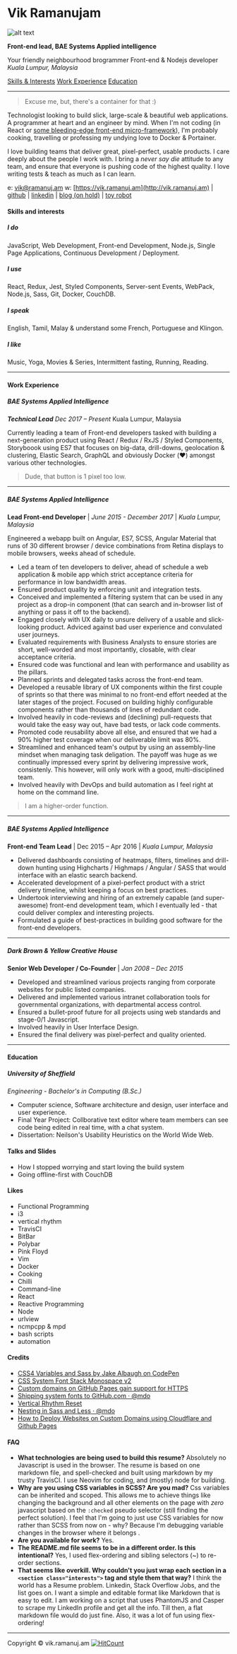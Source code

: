 # Vik Ramanujam
![alt text][logo]

**Front-end lead, BAE Systems Applied intelligence**

Your friendly neighbourhood brogrammer
Front-end & Nodejs developer
_Kuala Lumpur, Malaysia_

[Skills & Interests](#skills-and-interests)
[Work Experience](#work-experience)
[Education](#education)

---
> Excuse me, but, there's a container for that :)

Technologist looking to build slick, large-scale & beautiful web applications. A programmer at heart and an engineer by mind. When I'm not coding (in React or [some bleeding-edge front-end micro-framework](https://hyperapp.js.org/)), I'm probably cooking, travelling or professing my undying love to Docker & Portainer.

I love building teams that deliver great, pixel-perfect, usable products. I care deeply about the people I work with. I bring a *never say die* attitude to any team, and ensure that everyone is pushing code of the highest quality. I love writing tests & teach as much as I can learn.

e: [vik@ramanuj.am](vik@ramanuj.am)
w: [https://vik.ramanuj.am](http://vik.ramanuj.am) | [github](https://github.com/piggyslasher) | [linkedin](https://linkedin.com/in/thevikram) | [blog (on hold)](https://web.archive.org/web/20120615003016/http://www.techgarten.com/) | [toy robot](https://github.com/piggyslasher/robot42)

#### Skills and interests

##### I do
JavaScript, Web Development, Front-end Development, Node.js, Single Page Applications, Continuous Development / Deployment.

##### I use
React, Redux, Jest, Styled Components, Server-sent Events, WebPack, Node.js, Sass, Git, Docker, CouchDB.

##### I speak
English, Tamil, Malay & understand some French, Portuguese and Klingon.

##### I like
Music, Yoga, Movies & Series, Intermittent fasting, Running, Reading.

---

#### Work Experience

##### BAE Systems Applied Intelligence
_**Technical Lead**_
_Dec 2017 – Present_
Kuala Lumpur, Malaysia

Currently leading a team of Front-end developers tasked with building  a next-generation product using React / Redux / RxJS / Styled Components, Storyboook using ES7 that focuses on big-data, drill-downs, geolocation & clustering, Elastic Search, GraphQL and obviously Docker (♥️) amongst various other technologies.

> Dude, that button is 1 pixel too low.
---

##### BAE Systems Applied Intelligence
**Lead Front-end Developer** | _June 2015 - December 2017_ | _Kuala Lumpur, Malaysia_

Engineered a webapp built on Angular, ES7, SCSS, Angular Material that runs of 30 different browser / device combinations from Retina displays to mobile browsers, weeks ahead of schedule.

  - Led a team of ten developers to deliver, ahead of schedule a web application & mobile app which strict acceptance criteria for performance in low bandwidth areas.
  - Ensured product quality by enforcing unit and integration tests.
  - Conceived and implemented a filtering system that can be used in any project as a drop-in component (that can search and in-browser list of anything or pass it off to the backend).
  - Engaged closely with UX daily to unsure delivery of a usable and slick-looking product. Adviced against bad user experience and convulated user journeys.
  - Evaluated requirements with Business Analysts to ensure stories are short, well-worded and most importantly, closable, with clear acceptance criteria.
  - Ensured code was functional and lean with performance and usability as the pillars.
  - Planned sprints and delegated tasks across the front-end team.
  - Developed a reusable library of UX components within the first couple of sprints so that there was minimal to no front-end effort needed at the later stages of the project. Focused on building highly configurable components rather than thousands of lines of redundant code.
  - Involved heavily in code-reviews and (declining) pull-requests that would take the easy way out, have bad tests, or lack code comments.
  - Promoted code reusability above all else, and ensured that we had a 90% higher test coverage when our deliverable limit was 80%.
  - Streamlined and enhanced team's output by using an assembly-line mindset when managing task deligation. The payoff was huge as we continually impressed every sprint by delivering impressive work, consistenly. This however, will only work with a good, multi-disciplined team.
  - Involved heavily with DevOps and build automation as I feel right at home on the command line.

> I am a higher-order function.
---

##### BAE Systems Applied Intelligence
**Front-end Team Lead** | Dec 2015 – Apr 2016 | _Kuala Lumpur, Malaysia_

  - Delivered dashboards consisting of heatmaps, filters, timelines and drill-down hunting using Highcharts / Highmaps / Angular / SASS that would interface with an elastic search backend.
  - Accelerated development of a pixel-perfect product with a strict delivery timeline, whilst keeping a focus on best practices.
  - Undertook interviewing and hiring of an extremely capable (and super-awesome) front-end development  team, which I eventually led - that could deliver complex and interesting projects.
  - Formulated a guide of best-practices in building good software for the front-end developers.

---

#####  Dark Brown & Yellow Creative House
**Senior Web Developer / Co-Founder** | _Jan 2008 – Dec 2015_

  - Developed and streamlined various projects ranging from corporate websites for public listed companies.  
  - Delivered and implemented various intranet collaboration tools for governmental organizations, with departmental access control.  
  - Ensured a bullet-proof future for all projects using web standards and stage-0/1 Javascript.  
  - Involved heavily in User Interface Design.  
  - Ensured the final delivery was pixel-perfect and quality oriented.

---

#### Education

##### University of Sheffield
_Engineering - Bachelor's in Computing (B.Sc.)_

  - Computer science, Software architecture and design, user interface and user experience.
  - Final Year Project: Collborative text editor where team members can see code being edited in real time, with a chat system.
  - Dissertation: Neilson's Usability Heuristics on the World Wide Web.

#### Talks and Slides
  - How I stopped worrying and start loving the build system
  - Going offline-first with CouchDB

#### Likes
  - Functional Programming
  - i3
  - vertical rhythm
  - TravisCI
  - BitBar
  - Polybar
  - Pink Floyd
  - Vim
  - Docker
  - Cooking
  - Chilli
  - Command-line
  - React
  - Reactive Programming
  - Node
  - urlview
  - ncmpcpp & mpd
  - bash scripts
  - automation

#### Credits
  - [CSS4 Variables and Sass by Jake Albaugh on CodePen](https://codepen.io/jakealbaugh/post/css4-variables-and-sass)
  - [CSS System Font Stack Monospace v2](https://www.client9.com/css-system-font-stack-monospace-v2/)
  - [Custom domains on GitHub Pages gain support for HTTPS](https://blog.github.com/2018-05-01-github-pages-custom-domains-https/)
  - [Shipping system fonts to GitHub.com · @mdo](http://markdotto.com/2018/02/07/github-system-fonts/)
  - [Vertical Rhythm Reset](http://jhildenbiddle.github.io/vertical-rhythm-reset/)
  - [Nesting in Sass and Less · @mdo](http://markdotto.com/2015/07/20/css-nesting/)
  - [How to Deploy Websites on Custom Domains using Cloudflare and Github Pages](https://medium.com/crowdbotics/annie-azana-how-to-deploy-websites-using-cloudflare-and-github-pages-c415c55fea36)

#### FAQ
  - **What technologies are being used to build this resume?**
    Absolutely no Javascript is used in the browser. The resume is based on one markdown file, and spell-checked and built using markdown by my trusty TravisCI. I use Neovim for coding, and (mostly) node for building.
  - **Why are you using CSS variables in SCSS? Are you mad?**
    Css variables can be inherited and scoped. This allows me to achieve things like changing the background and all other elements on the page with _zero_ javascript based on the `:checked` pseudo selector (still finding the perfect solution). I feel that I'm going to just use CSS variables for now rather than SCSS from now on - why? Because I'm debugging variable changes in the browser where it belongs .
  - **Are you available for work?**
    Yes.
  - **The README.md file seems to be in a different order. Is this intentional?**
    Yes, I used flex-ordering and sibling selectors (~) to re-order sections.
  - **That seems like overkill. Why couldn't you just wrap each section in a `<section class="interests">` tag and style them that way?**
    I think the world has a Resume problem. Linkedin, Stack Overflow Jobs, and the list goes on. I want a simple and editable format like Markdown that is easy to edit. I am working on a script that uses PhantomJS and Casper to scrape my LinkedIn profile and get all the info. Till then, a flat markdown file would do just fine. Also, it was a lot of fun using flex-ordering!
---
Copyright © vik.ramanuj.am [![HitCount](http://hits.dwyl.io/piggysasher/resume.svg)](http://hits.dwyl.io/piggysasher/resume)

[logo]:http/res.cloudinary.com/piggyslasher/image/upload/v1528794570/vik-avatar_1.svg "Vik Ramanujam's Avatar"
<!--stackedit_data:
eyJoaXN0b3J5IjpbLTIwNjIxMDYwMTNMDwMNdfQ==
-->
<!--stackedit_data:
eyJoaXN0b3J5IjpbMTU1NTc0NTMwOSwtNDQ1MDAwNjY0LDM1ND
cwNTkwNV19
-->